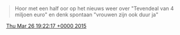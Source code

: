 > Hoor met een half oor op het nieuws weer over "Tevendeal van 4 miljoen euro" en denk spontaan "vrouwen zijn ook duur ja"

<img src="../../media/tweet.ico" width="12" /> [Thu Mar 26 19:22:17 +0000 2015](https://twitter.com/DromerDenker/status/581174350801448961)